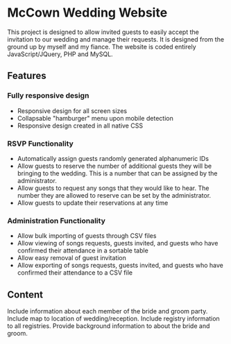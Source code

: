 # McCown Wedding Website
This project is designed to allow invited guests to easily accept the invitation to our wedding and manage their requests. It is designed from the ground up by myself and my fiance. The website is coded entirely JavaScript/JQuery, PHP and MySQL.

## Features
### Fully responsive design
- Responsive design for all screen sizes
- Collapsable "hamburger" menu upon mobile detection
- Responsive design created in all native CSS

### RSVP Functionality
- Automatically assign guests randomly generated alphanumeric IDs 
- Allow guests to reserve the number of additional guests they will be bringing to the wedding. This is a number that can be assigned by the administrator.
- Allow guests to request any songs that they would like to hear. The number they are allowed to reserve can be set by the administrator.
- Allow guests to update their reservations at any time

### Administration Functionality
- Allow bulk importing of guests through CSV files
- Allow viewing of songs requests, guests invited, and guests who have confirmed their attendance in a sortable table
- Allow easy removal of guest invitation
- Allow exporting of songs requests, guests invited, and guests who have confirmed their attendance to a CSV file

## Content
Include information about each member of the bride and groom party. Include map to location of wedding/reception. Include registry information to all registries. Provide background information to about the bride and groom.
